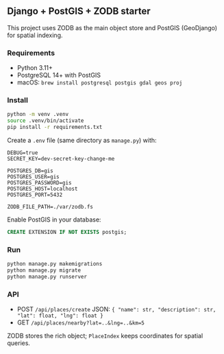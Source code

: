 ## Django + PostGIS + ZODB starter

This project uses ZODB as the main object store and PostGIS (GeoDjango) for spatial indexing.

### Requirements
- Python 3.11+
- PostgreSQL 14+ with PostGIS
- macOS: `brew install postgresql postgis gdal geos proj`

### Install
```bash
python -m venv .venv
source .venv/bin/activate
pip install -r requirements.txt
```

Create a `.env` file (same directory as `manage.py`) with:
```env
DEBUG=true
SECRET_KEY=dev-secret-key-change-me

POSTGRES_DB=gis
POSTGRES_USER=gis
POSTGRES_PASSWORD=gis
POSTGRES_HOST=localhost
POSTGRES_PORT=5432

ZODB_FILE_PATH=./var/zodb.fs
```

Enable PostGIS in your database:
```sql
CREATE EXTENSION IF NOT EXISTS postgis;
```

### Run
```bash
python manage.py makemigrations
python manage.py migrate
python manage.py runserver
```

### API
- POST `/api/places/create` JSON: `{ "name": str, "description": str, "lat": float, "lng": float }`
- GET `/api/places/nearby?lat=..&lng=..&km=5`

ZODB stores the rich object; `PlaceIndex` keeps coordinates for spatial queries.

